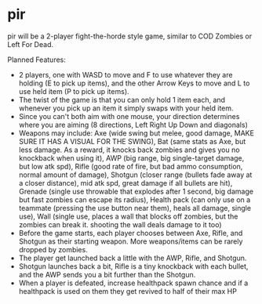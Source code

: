# pir

pir will be a 2-player fight-the-horde style game, similar to COD Zombies or Left For Dead.

Planned Features:
- 2 players, one with WASD to move and F to use whatever they are holding (E to pick up items), and the other Arrow Keys to move and L to use held item (P to pick up items).
- The twist of the game is that you can only hold 1 item each, and whenever you pick up an item it simply swaps with your held item.
- Since you can't both aim with one mouse, your direction determines where you are aiming (8 directions, Left Right Up Down and diagonals)
- Weapons may include:
  Axe (wide swing but melee, good damage, MAKE SURE IT HAS A VISUAL FOR THE SWING), Bat (same stats as Axe, but less damage. As a reward, it knocks back zombies and gives you no knockback when using it), AWP (big range, big single-target damage, but low atk spd), Rifle (good rate of fire, but bad ammo consumption, normal amount of damage), Shotgun (closer range (bullets fade away at a closer distance), mid atk spd, great damage if all bullets are hit), Grenade (single use throwable that explodes after 1 second, big damage but fast zombies can escape its radius), Health pack (can only use on a teammate (pressing the use button near them), heals all damage, single use), Wall (single use, places a wall that blocks off zombies, but the zombies can break it. shooting the wall deals damage to it too)
- Before the game starts, each player chooses between Axe, Rifle, and Shotgun as their starting weapon. More weapons/items can be rarely dropped by zombies.
- The player get launched back a little with the AWP, Rifle, and Shotgun.
- Shotgun launches back a bit, Rifle is a tiny knockback with each bullet, and the AWP sends you a bit further than the Shotgun.
- When a player is defeated, increase healthpack spawn chance and if a healthpack is used on them they get revived to half of their max HP

